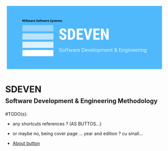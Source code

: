 
![sdeven_logo](pictures/SDEVEN_logo.svg)

<h1>
    <b>SDEVEN</b><br>
    <b><small><small>Software Development & Engineering Methodology</small></small></b>
</h1>




#TODO(s):

- any shortcuts references ? (AS BUTTOS...)
- or maybe no, being cover page ... year and edition ? cu small...

- [About button](About_SDEVEN.md)






